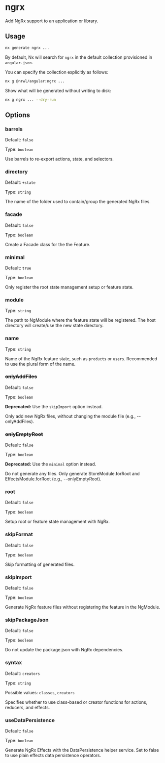 # ngrx

Add NgRx support to an application or library.

## Usage

```bash
nx generate ngrx ...
```

By default, Nx will search for `ngrx` in the default collection provisioned in `angular.json`.

You can specify the collection explicitly as follows:

```bash
nx g @nrwl/angular:ngrx ...
```

Show what will be generated without writing to disk:

```bash
nx g ngrx ... --dry-run
```

## Options

### barrels

Default: `false`

Type: `boolean`

Use barrels to re-export actions, state, and selectors.

### directory

Default: `+state`

Type: `string`

The name of the folder used to contain/group the generated NgRx files.

### facade

Default: `false`

Type: `boolean`

Create a Facade class for the the Feature.

### minimal

Default: `true`

Type: `boolean`

Only register the root state management setup or feature state.

### module

Type: `string`

The path to NgModule where the feature state will be registered. The host directory will create/use the new state directory.

### name

Type: `string`

Name of the NgRx feature state, such as `products` or `users`. Recommended to use the plural form of the name.

### ~~onlyAddFiles~~

Default: `false`

Type: `boolean`

**Deprecated:** Use the `skipImport` option instead.

Only add new NgRx files, without changing the module file (e.g., --onlyAddFiles).

### ~~onlyEmptyRoot~~

Default: `false`

Type: `boolean`

**Deprecated:** Use the `minimal` option instead.

Do not generate any files. Only generate StoreModule.forRoot and EffectsModule.forRoot (e.g., --onlyEmptyRoot).

### root

Default: `false`

Type: `boolean`

Setup root or feature state management with NgRx.

### skipFormat

Default: `false`

Type: `boolean`

Skip formatting of generated files.

### skipImport

Default: `false`

Type: `boolean`

Generate NgRx feature files without registering the feature in the NgModule.

### skipPackageJson

Default: `false`

Type: `boolean`

Do not update the package.json with NgRx dependencies.

### syntax

Default: `creators`

Type: `string`

Possible values: `classes`, `creators`

Specifies whether to use class-based or creator functions for actions, reducers, and effects.

### useDataPersistence

Default: `false`

Type: `boolean`

Generate NgRx Effects with the DataPersistence helper service. Set to false to use plain effects data persistence operators.
